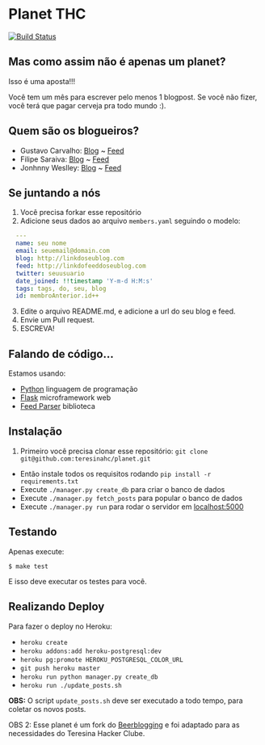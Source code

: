 # Planet THC

[![Build Status](https://travis-ci.org/teresinahc/planet.svg?branch=master)](https://travis-ci.org/teresinahc/planet)

## Mas como assim não é apenas um planet?

Isso é uma aposta!!!

Você tem um mês para escrever pelo menos 1 blogpost. Se você não fizer, você terá que pagar cerveja pra todo mundo :).

## Quem são os blogueiros?

* Gustavo Carvalho: [Blog](http://blog.gtsalles.com.br) ~ [Feed](http://blog.gtsalles.com.br/tags/beerblogging/index.xml)
* Filipe Saraiva: [Blog](http://blog.filipesaraiva.info/) ~ [Feed](http://blog.filipesaraiva.info/?tag=THC-blog&feed=rss2)
* Jonhnny Weslley: [Blog](http://raciocinio-lateral.jonhnnyweslley.net) ~ [Feed](http://feeds.feedburner.com/RaciocinioLateralBlogSpot)

## Se juntando a nós

1. Você precisa forkar esse repositório
2. Adicione seus dados ao arquivo `members.yaml` seguindo o modelo:

  ```YAML
    ---
    name: seu nome
    email: seuemail@domain.com
    blog: http://linkdoseublog.com
    feed: http://linkdofeeddoseublog.com
    twitter: seuusuario
    date_joined: !!timestamp 'Y-m-d H:M:s'
    tags: tags, do, seu, blog
    id: membroAnterior.id++
  ```

3. Edite o arquivo README.md, e adicione a url do seu blog e feed.
4. Envie um Pull request.
5. ESCREVA!

## Falando de código...

Estamos usando:

* [Python](http://python.org/) linguagem de programação
* [Flask](http://flask.pocoo.org/) microframework web
* [Feed Parser](http://www.feedparser.org/) biblioteca

## Instalação

1. Primeiro você precisa clonar esse repositório: `git clone git@github.com:teresinahc/planet.git`
* Então instale todos os requisitos rodando `pip install -r requirements.txt`
* Execute `./manager.py create_db` para criar o banco de dados
* Execute `./manager.py fetch_posts` para popular o banco de dados
* Execute `./manager.py run` para rodar o servidor em [localhost:5000](http://localhost:5000)


## Testando

Apenas execute:

```
$ make test
```

E isso deve executar os testes para você.

## Realizando Deploy

Para fazer o deploy no Heroku:

* `heroku create`
* `heroku addons:add heroku-postgresql:dev`
* `heroku pg:promote HEROKU_POSTGRESQL_COLOR_URL`
* `git push heroku master`
* `heroku run python manager.py create_db`
* `heroku run ./update_posts.sh`

**OBS:** O script `update_posts.sh` deve ser executado a todo tempo, para coletar os novos posts.

OBS 2: Esse planet é um fork do [Beerblogging](https://github.com/avelino/beerblogging) e foi adaptado para as necessidades do Teresina Hacker Clube.
